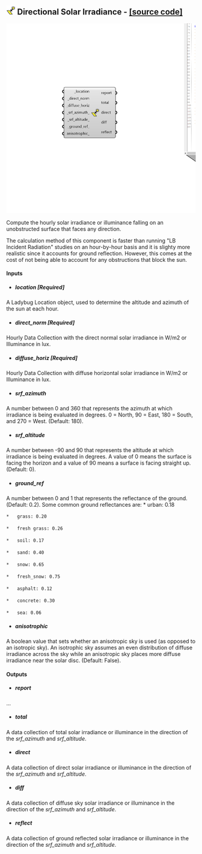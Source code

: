 ## ![](../../images/icons/Directional_Solar_Irradiance.png) Directional Solar Irradiance - [[source code]](https://github.com/ladybug-tools/ladybug-grasshopper/blob/master/ladybug_grasshopper/src//LB%20Directional%20Solar%20Irradiance.py)

![](../../images/components/Directional_Solar_Irradiance.png)

Compute the hourly solar irradiance or illuminance falling on an unobstructed surface
 that faces any direction.
 

The calculation method of this component is faster than running "LB Incident
 Radiation" studies on an hour-by-hour basis and it is slighty more realistic since
 it accounts for ground reflection. However, this comes at the cost of not being
 able to account for any obstructions that block the sun.
 



#### Inputs
* ##### location [Required]
A Ladybug Location object, used to determine the altitude and
 azimuth of the sun at each hour. 
* ##### direct_norm [Required]
Hourly Data Collection with the direct normal solar
 irradiance in W/m2 or Illuminance in lux. 
* ##### diffuse_horiz [Required]
Hourly Data Collection with diffuse horizontal solar
 irradiance in W/m2 or Illuminance in lux. 
* ##### srf_azimuth 
A number between 0 and 360 that represents the azimuth at which
 irradiance is being evaluated in degrees.  0 = North, 90 = East,
 180 = South, and 270 = West.  (Default: 180). 
* ##### srf_altitude 
A number between -90 and 90 that represents the altitude at which
 irradiance is being evaluated in degrees. A value of 0 means the
 surface is facing the horizon and a value of 90 means a surface is
 facing straight up. (Default: 0). 
* ##### ground_ref 
A number between 0 and 1 that represents the reflectance of the
 ground. (Default: 0.2). Some common ground reflectances are:
     *   urban: 0.18

    *   grass: 0.20

    *   fresh grass: 0.26

    *   soil: 0.17

    *   sand: 0.40

    *   snow: 0.65

    *   fresh_snow: 0.75

    *   asphalt: 0.12

    *   concrete: 0.30

    *   sea: 0.06

* ##### anisotrophic 
A boolean value that sets whether an anisotropic sky is used
 (as opposed to an isotropic sky). An isotrophic sky assumes an
 even distribution of diffuse irradiance across the sky while an
 anisotropic sky places more diffuse irradiance near the solar
 disc. (Default: False). 

#### Outputs
* ##### report
...
* ##### total
A data collection of total solar irradiance or illuminance in the
 direction of the _srf_azimuth_ and _srf_altitude_.
* ##### direct
A data collection of direct solar irradiance or illuminance in the
 direction of the _srf_azimuth_ and _srf_altitude_.
* ##### diff
A data collection of diffuse sky solar irradiance or illuminance in
 the direction of the _srf_azimuth_ and _srf_altitude_.
* ##### reflect
A data collection of ground reflected solar irradiance or
 illuminance in the direction of the _srf_azimuth_ and _srf_altitude_.